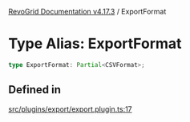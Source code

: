 [RevoGrid Documentation v4.17.3](README.md) / ExportFormat

# Type Alias: ExportFormat

```ts
type ExportFormat: Partial<CSVFormat>;
```

## Defined in

[src/plugins/export/export.plugin.ts:17](https://github.com/revolist/revogrid/blob/c9f40461b2daa14fb3a2e5f76080a8e7b65ce7ef/src/plugins/export/export.plugin.ts#L17)
